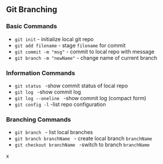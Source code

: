 ## Git Branching

### Basic Commands 

* `git init` - initialize local git repo
* `git add filename` - stage `filename` for commit
* `git commit -m "msg"` - commit to local repo with message
* `git branch -m "newName"` - change name of current branch


### Information Commands
* `git status ` -show commit status of local repo
* `git log ` -show commit log
* `git log --oneline ` -show commit log (compact form)
* `git config -l` -list repo configuration


### Branching Commands
* `git branch ` - list local branches
* `git branch branchName ` - create local branch `branchName`
* `git checkout branchName ` -switch to branch `branchName`



x
